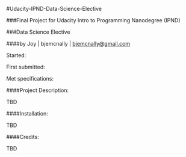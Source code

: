 #Udacity-IPND-Data-Science-Elective

###Final Project for Udacity Intro to Programming Nanodegree (IPND)

###Data Science Elective

####by Joy | bjemcnally | bjemcnally@gmail.com

Started: 

First submitted:

Met specifications:

####Project Description:

TBD

####Installation:

TBD

####Credits:

TBD
